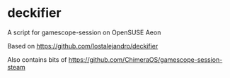 # deckifier
A script for gamescope-session on OpenSUSE Aeon

Based on https://github.com/lostalejandro/deckifier

Also contains bits of https://github.com/ChimeraOS/gamescope-session-steam
